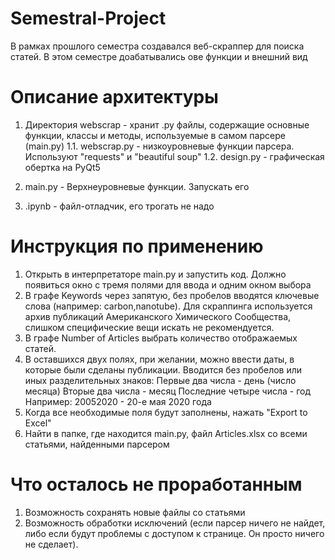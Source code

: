 # Semestral-Project

В рамках прошлого семестра создавался веб-скраппер для поиска статей. В этом семестре доабатывались ове функции и внешний вид

# Описание архитектуры
1. Директория webscrap - хранит .py файлы, содержащие основные функции, классы и методы, используемые в самом парсере (main.py)
    1.1. webscrap.py - низкоуровневые функции парсера. Используют "requests" и "beautiful soup"
    1.2. design.py - графическая обертка на PyQt5

2. main.py - Верхнеуровневые функции. Запускать его

3. .ipynb - файл-отладчик, его трогать не надо


# Инструкция по применению
1. Открыть в интерпретаторе main.py и запустить код. Должно появиться окно с тремя полями для ввода и одним окном выбора
2. В графе Keywords через запятую, без пробелов вводятся ключевые слова (например: carbon,nanotube). Для скраппинга используется архив публикаций Американского Химического Сообщества, слишком специфические вещи искать не рекомендуется.
3. В графе Number of Articles выбрать количество отображаемых статей.
4. В оставшихся двух полях, при желании, можно ввести даты, в которые были сделаны публикации. Вводится без пробелов или иных разделительных знаков:
    Первые два числа - день (число месяца)
    Вторые два числа - месяц
    Последние четыре числа - год
    Например: 20052020 - 20-е мая 2020 года
5. Когда все необходимые поля будут заполнены, нажать "Export to Excel"
6. Найти в папке, где находится main.py, файл Articles.xlsx со всеми статьями, найденными парсером

# Что осталось не проработанным
1. Возможность сохранять новые файлы со статьями
2. Возможность обработки исключений (если парсер ничего не найдет, либо если будут проблемы с доступом к странице. Он просто ничего не сделает).

